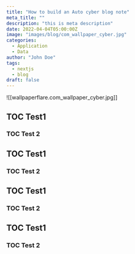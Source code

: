 ```yaml
---
title: "How to build an Auto cyber blog note"
meta_title: ""
description: "this is meta description"
date: 2022-04-04T05:00:00Z
image: "images/blog/com_wallpaper_cyber.jpg"
categories:
  - Application
  - Data
author: "John Doe"
tags:
  - nextjs
  - blog
draft: false
---
```



![[wallpaperflare.com_wallpaper_cyber.jpg]]


## TOC Test1

### TOC Test 2

## TOC Test1

### TOC Test 2

## TOC Test1

### TOC Test 2

## TOC Test1

### TOC Test 2

